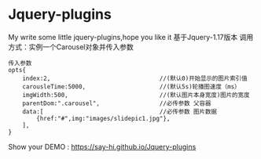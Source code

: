 # Jquery-plugins
My write some little jquery-plugins,hope you like it
基于Jquery-1.17版本
调用方式：实例一个Carousel对象并传入参数
```
传入参数
opts{
    index:2,                               //(默认0)开始显示的图片索引值
    carousleTime:5000,                     //(默认5s)轮播图速度（ms）
    imgWidth:500,                          //(默认图片本身宽度)图片的宽度
    parentDom:".carousel",                 //必传参数 父容器
    data:[                                 //必传参数 图片数据
        {href:"#",img:"images/slidepic1.jpg"},
    ],
}
```
Show your DEMO : https://say-hi.github.io/Jquery-plugins
